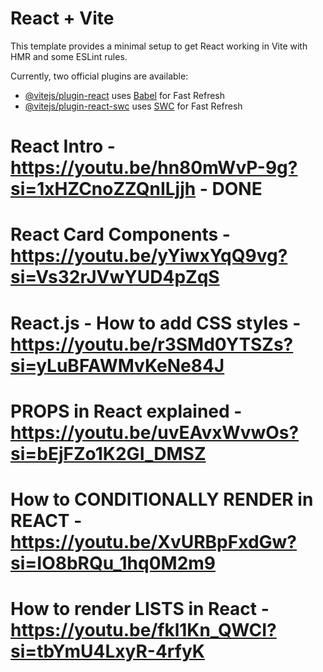 # React + Vite

This template provides a minimal setup to get React working in Vite with HMR and some ESLint rules.

Currently, two official plugins are available:

-   [@vitejs/plugin-react](https://github.com/vitejs/vite-plugin-react/blob/main/packages/plugin-react/README.md) uses [Babel](https://babeljs.io/) for Fast Refresh
-   [@vitejs/plugin-react-swc](https://github.com/vitejs/vite-plugin-react-swc) uses [SWC](https://swc.rs/) for Fast Refresh

# React Intro - https://youtu.be/hn80mWvP-9g?si=1xHZCnoZZQnILjjh - DONE

# React Card Components - https://youtu.be/yYiwxYqQ9vg?si=Vs32rJVwYUD4pZqS

# React.js - How to add CSS styles - https://youtu.be/r3SMd0YTSZs?si=yLuBFAWMvKeNe84J

# PROPS in React explained - https://youtu.be/uvEAvxWvwOs?si=bEjFZo1K2GI_DMSZ

# How to CONDITIONALLY RENDER in REACT - https://youtu.be/XvURBpFxdGw?si=IO8bRQu_1hq0M2m9

# How to render LISTS in React - https://youtu.be/fkl1Kn_QWCI?si=tbYmU4LxyR-4rfyK
